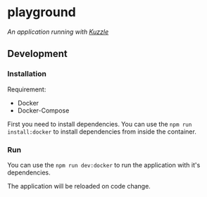 # playground

_An application running with [Kuzzle](https://github.com/kuzzleio/kuzzle)_

## Development

### Installation

Requirement: 
 - Docker
 - Docker-Compose

First you need to install dependencies. You can use the `npm run install:docker` to install dependencies from inside the container.

### Run

You can use the `npm run dev:docker` to run the application with it's dependencies.  

The application will be reloaded on code change.

